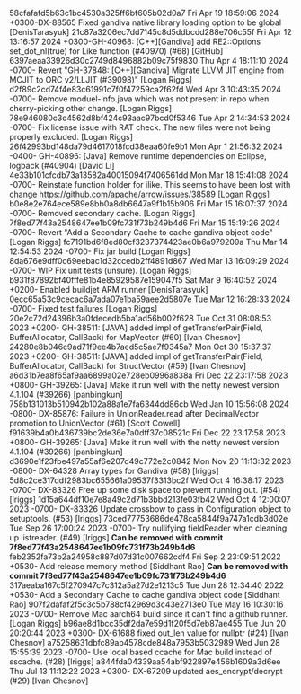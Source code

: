 58cfafafd5b63c1bc4530a325ff6bf605b02d0a7 Fri Apr 19 18:59:06 2024 +0300-DX-88565 Fixed gandiva native library loading option to be global [DenisTarasyuk]
21c87a3206ec7dd7145c8d5ddbcdd288e706c55f Fri Apr 12 13:16:57 2024 +0300-GH-40968: [C++][Gandiva] add  RE2::Options set_dot_nl(true) for Like function (#40970) (#68) [GitHub]
6397aeaa33926d30c2749d8496882b09c75f9830 Thu Apr 4 18:11:10 2024 -0700- Revert "GH-37848: [C++][Gandiva] Migrate LLVM JIT engine from MCJIT to ORC v2/LLJIT (#39098)" [Logan Riggs]
d2f89c2cd74f4e83c61991c7f0f47259ca2f62fd Wed Apr 3 10:43:35 2024 -0700- Remove moduel-info.java which was not present in repo when cherry-picking other change. [Logan Riggs]
78e946080c3c4562d8bf424c93aac97bcd0f5346 Tue Apr 2 14:34:53 2024 -0700- Fix license issue with RAT check. The new files were not being properly excluded. [Logan Riggs]
26f42993bd148da79d4617018fcd38eaa60fe9b1 Mon Apr 1 21:56:32 2024 -0400- GH-40896: [Java] Remove runtime dependencies on Eclipse, logback (#40904) [David Li]
4e33b101cfcdb73a13582a40015094f7406561dd Mon Mar 18 15:41:08 2024 -0700- Reinstate function holder for ilike. This seems to have been lost with change https://github.com/apache/arrow/issues/38589 [Logan Riggs]
b0e8e2e764ece589e8bb0a8db6647a9f1b15b906 Fri Mar 15 16:07:37 2024 -0700- Removed secondary cache. [Logan Riggs]
7f8ed77f43a2548647ee1b09fc731f73b249b4d6 Fri Mar 15 15:19:26 2024 -0700- Revert "Add a Secondary Cache to cache gandiva object code" [Logan Riggs]
fc7191bd6f8ed80cf3237374423ae0b6a979209a Thu Mar 14 12:54:53 2024 -0700- Fix jar build [Logan Riggs]
8da676e9dff0c69eebac1d32ccedb2ff4891d867 Wed Mar 13 16:09:29 2024 -0700- WIP Fix unit tests (unsure). [Logan Riggs]
b931f87892bf40fffe81b4e85929587e159047f5 Sat Mar 9 16:40:52 2024 +0200- Enabled buildjet ARM runner [DenisTarasyuk]
0ecc65a53c9cecac6a7ada07e1ba59aee2d5807e Tue Mar 12 16:28:33 2024 -0700- Fixed test failures [Logan Riggs]
20e2c72d24396b3a0fdecedb5ba1ad56b002f628 Tue Oct 31 08:08:53 2023 +0200- GH-38511: [JAVA] added impl of getTransferPair(Field, BufferAllocator, CallBack) for MapVector (#60) [Ivan Chesnov]
24280e8b046c9ad71f9ee4b7aed5c5ae7f9345a7 Mon Oct 30 15:37:37 2023 +0200- GH-38511: [JAVA] added impl of getTransferPair(Field, BufferAllocator, CallBack) for StructVector (#59) [Ivan Chesnov]
a6d31b7ea8f65af9aa6899a02e728eb0996a838a Fri Dec 22 23:17:58 2023 +0800- GH-39265: [Java] Make it run well with the netty newest version 4.1.104 (#39266) [panbingkun]
758b131013b510942b102a88a1e7fa6344dd86cb Wed Jan 10 15:56:08 2024 -0800- DX-85876: Failure in UnionReader.read after DecimalVector promotion to UnionVector (#61) [Scott Cowell]
f91639b4a0b436739bc2de36e7a0dff37c08521c Fri Dec 22 23:17:58 2023 +0800- GH-39265: [Java] Make it run well with the netty newest version 4.1.104 (#39266) [panbingkun]
d3690e1f23fbe497a55af6e207d49c772e2c0842 Mon Nov 20 11:13:32 2023 -0800- DX-64328 Array types for Gandiva (#58) [lriggs]
5d8c2ce317ddf2983bc655661a09537f3313bc2f Wed Oct 4 16:38:17 2023 -0700- DX-83326 Free up some disk space to prevent running out. (#54) [lriggs]
1d15a644df10e7e8a49c2d71b3bbd213fe03fb42 Wed Oct 4 12:00:07 2023 -0700- DX-83326 Update crossbow to pass in Configuration object to setuptools. (#53) [lriggs]
73ced77753686de478ca5844f9a747a1cdb3d02e Tue Sep 26 17:00:24 2023 -0700- Try nullifying fieldReader when cleaning up listreader. (#49) [lriggs]
**Can be removed with commit 7f8ed77f43a2548647ee1b09fc731f73b249b4d6** feb2352fa73b2a24958c887d07d31c007662cdf4 Fri Sep 2 23:09:51 2022 +0530- Add release memory method [Siddhant Rao]
**Can be removed with commit 7f8ed77f43a2548647ee1b09fc731f73b249b4d6** 317aeaba167c5f270947c7c312a5a27d2e1213c5 Tue Jun 28 12:34:40 2022 +0530- Add a Secondary Cache to cache gandiva object code [Siddhant Rao]
907f2dafaf2f5c3c5b788cf42969d3c43e2713e0 Tue May 16 10:30:16 2023 -0700- Remove Mac aarch64 build since it can't find a github runner. [Logan Riggs]
b96ae8d1bcc35df2da7e59d1f20f5d7eb87ae455 Tue Jun 20 20:20:44 2023 +0300- DX-61688 fixed out_len value for nullptr (#24) [Ivan Chesnov]
a75258631dbfc89ab4578cde848a7953b5032989 Wed Jun 28 15:55:39 2023 -0700- Use local based ccache for Mac build instead of sscache. (#28) [lriggs]
a844fda04339aa54abf922897e456b1609a3d6ee Thu Jul 13 11:12:22 2023 +0300- DX-67209 updated aes_encrypt/decrypt (#29) [Ivan Chesnov]

